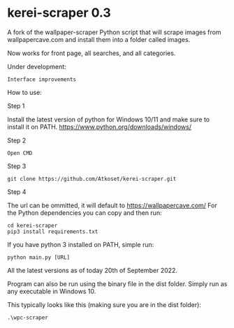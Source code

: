 # kerei-scraper 0.3

A fork of the wallpaper-scraper Python script that will scrape images from wallpapercave.com and install them into a folder called images.

Now works for front page, all searches, and all categories.

Under development:

    Interface improvements


How to use:

Step 1

Install the latest version of python for Windows 10/11 and make sure to install it on PATH.
https://www.python.org/downloads/windows/


Step 2

    Open CMD


Step 3

    git clone https://github.com/Atkoset/kerei-scraper.git

Step 4

The url can be ommitted, it will default to https://wallpapercave.com/
For the Python dependencies you can copy and then run:

    cd kerei-scraper
    pip3 install requirements.txt
    
If you have python 3 installed on PATH, simple run:

    python main.py [URL]    

All the latest versions as of today 20th of September 2022.


Program can also be run using the binary file in the dist folder. Simply run as any executable in Windows 10.

This typically looks like this (making sure you are in the dist folder):

    .\wpc-scraper
